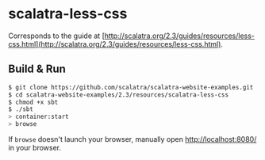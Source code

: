 # scalatra-less-css #

Corresponds to the guide at [http://scalatra.org/2.3/guides/resources/less-css.html](http://scalatra.org/2.3/guides/resources/less-css.html).

## Build & Run ##

```sh
$ git clone https://github.com/scalatra/scalatra-website-examples.git
$ cd scalatra-website-examples/2.3/resources/scalatra-less-css
$ chmod +x sbt
$ ./sbt
> container:start
> browse
```

If `browse` doesn't launch your browser, manually open [http://localhost:8080/](http://localhost:8080/) in your browser.
